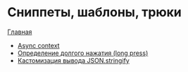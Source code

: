 # Сниппеты, шаблоны, трюки

[Главная](../README.md)

- [Async context](./async-context/README.md)
- [Определение долгого нажатия (long press)](./long-press-detection/my-long-press/README.md)
- [Кастомизация вывода JSON.stringify](./json-stringify-customize/README.md)
